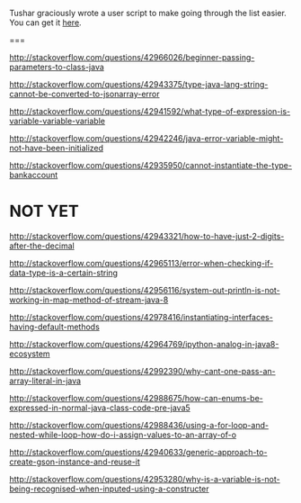 Tushar graciously wrote a user script to make going through the list easier. You can get it [here](https://github.com/tusharjadhav219/Userscript-for-delete-candidates).

===

http://stackoverflow.com/questions/42966026/beginner-passing-parameters-to-class-java


http://stackoverflow.com/questions/42943375/type-java-lang-string-cannot-be-converted-to-jsonarray-error

http://stackoverflow.com/questions/42941592/what-type-of-expression-is-variable-variable-variable

http://stackoverflow.com/questions/42942246/java-error-variable-might-not-have-been-initialized

http://stackoverflow.com/questions/42935950/cannot-instantiate-the-type-bankaccount

NOT YET
====

http://stackoverflow.com/questions/42943321/how-to-have-just-2-digits-after-the-decimal

http://stackoverflow.com/questions/42965113/error-when-checking-if-data-type-is-a-certain-string

http://stackoverflow.com/questions/42956116/system-out-println-is-not-working-in-map-method-of-stream-java-8

http://stackoverflow.com/questions/42978416/instantiating-interfaces-having-default-methods

http://stackoverflow.com/questions/42964769/ipython-analog-in-java8-ecosystem

http://stackoverflow.com/questions/42992390/why-cant-one-pass-an-array-literal-in-java

http://stackoverflow.com/questions/42988675/how-can-enums-be-expressed-in-normal-java-class-code-pre-java5

http://stackoverflow.com/questions/42988436/using-a-for-loop-and-nested-while-loop-how-do-i-assign-values-to-an-array-of-o

http://stackoverflow.com/questions/42940633/generic-approach-to-create-gson-instance-and-reuse-it

http://stackoverflow.com/questions/42953280/why-is-a-variable-is-not-being-recognised-when-inputed-using-a-constructer